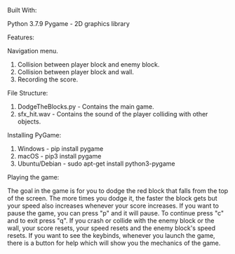 Built With:

Python 3.7.9
Pygame - 2D graphics library



Features:

Navigation menu.
1. Collision between player block and enemy block.
2. Collision between player block and wall.
3. Recording the score.



File Structure:

1. DodgeTheBlocks.py - Contains the main game.
2. sfx_hit.wav - Contains the sound of the player colliding with other objects.



Installing PyGame:

1. Windows - pip install pygame
2. macOS - pip3 install pygame
3. Ubuntu/Debian - sudo apt-get install python3-pygame



Playing the game:

The goal in the game is for you to dodge the red block that falls from the top of the screen.
The more times you dodge it, the faster the block gets but your speed also increases whenever your
score increases.
If you want to pause the game, you can press "p" and it will pause. To continue press "c" and to
exit press "q". 
If you crash or collide with the enemy block or the wall, your score resets, your speed resets and the enemy
block's speed resets. 
If you want to see the keybinds, whenever you launch the game, there is a button for help which will show you
the mechanics of the game.

